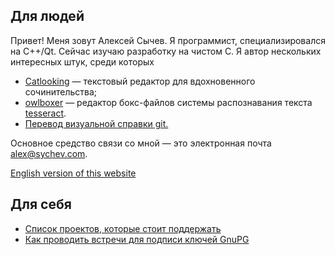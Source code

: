 ## Для людей

Привет! Меня зовут Алексей Сычев. Я программист, специализировался на C++/Qt. Сейчас изучаю разработку на чистом C. Я автор нескольких интересных штук, среди которых

* [Catlooking](http://catlooking.com/)&nbsp;&mdash; текстовый редактор для вдохновенного сочинительства;
* [owlboxer](http://code.google.com/p/owlboxer/)&nbsp;&mdash; редактор бокс-файлов системы распознавания текста [tesseract](http://code.google.com/p/tesseract-ocr/).
* [Перевод визуальной справки git.](http://marklodato.github.io/visual-git-guide/index-ru.html)

Основное средство связи со мной — это электронная почта [alex@sychev.com](mailto:alex@sychev.com).

[English version of this website](/)

## Для себя
* [Список проектов, которые стоит поддержать](/ru/dont-forget-to-donate/)
* [Как проводить встречи для подписи ключей GnuPG](/ru/pgp-key-signing-party/)
